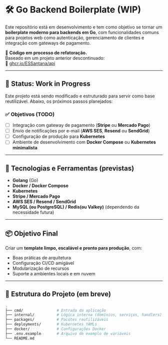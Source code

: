 # 🛠️ Go Backend Boilerplate (WIP)

Este repositório está em desenvolvimento e tem como objetivo se tornar um **boilerplate moderno para backends em Go**, com funcionalidades comuns para projetos web como autenticação, gerenciamento de clientes e integração com gateways de pagamento.

🔄 **Código em processo de refatoração.**  
Baseado em um projeto anterior descontinuado:  
🔗 [ghcr.io/ESSantana/api](https://github.com/application-ellas)

---

## 🚧 Status: Work in Progress

Este projeto está sendo modificado e estruturado para servir como base reutilizável. Abaixo, os próximos passos planejados:

### ✅ Objetivos (TODO)

- [ ] Integração com gateway de pagamento (**Stripe** ou **Mercado Pago**)
- [ ] Envio de notificações por e-mail (**AWS SES**, **Resend** ou **SendGrid**)
- [ ] Configuração de produção para **Kubernetes**
- [ ] Ambiente de desenvolvimento com **Docker Compose** ou **Kubernetes minimalista**

---

## 🧰 Tecnologias e Ferramentas (previstas)

- **Golang** (Go)
- **Docker / Docker Compose**
- **Kubernetes**
- **Stripe / Mercado Pago**
- **AWS SES / Resend / SendGrid**
- **MySQL (ou PostgreSQL) / Redis(ou Valkey)** (dependendo da necessidade futura)

---

## 📦 Objetivo Final

Criar um **template limpo, escalável e pronto para produção**, com:

- Boas práticas de arquitetura
- Configuração CI/CD amigável
- Modularização de recursos
- Suporte a ambientes locais e em nuvem

---

## 📂 Estrutura do Projeto (em breve)

```bash
.
├── cmd/               # Entrada da aplicação
├── internal/          # Lógica interna (domínios, serviços, handlers)
├── packages/          # Pacotes reutilizáveis
├── deployments/       # Kubernetes YAMLs
├── docker/            # Configurações Docker
├── .env.example       # Arquivo de exemplo de variáveis
└── README.md
